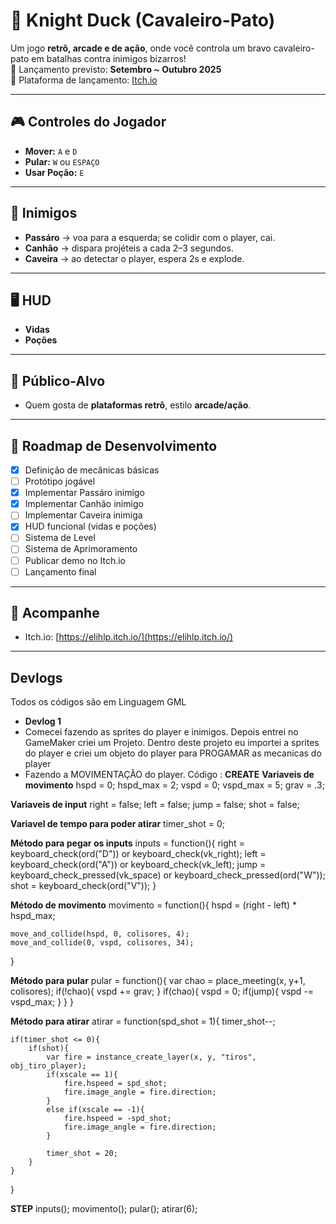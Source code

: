 # 🦆 Knight Duck (Cavaleiro-Pato)

Um jogo **retrô, arcade e de ação**, onde você controla um bravo cavaleiro-pato em batalhas contra inimigos bizarros!  
📌 Lançamento previsto: **Setembro ~ Outubro 2025**  
📌 Plataforma de lançamento: [Itch.io](https://elihlp.itch.io/)

---

## 🎮 Controles do Jogador
- **Mover:** `A` e `D`
- **Pular:** `W` ou `ESPAÇO`
- **Usar Poção:** `E`

---

## 👾 Inimigos
- **Passáro** → voa para a esquerda; se colidir com o player, cai.  
- **Canhão** → dispara projéteis a cada 2–3 segundos.  
- **Caveira** → ao detectar o player, espera 2s e explode.  

---

## 🖥️ HUD
- **Vidas**  
- **Poções**  

---

## 👥 Público-Alvo
- Quem gosta de **plataformas retrô**, estilo **arcade/ação**.  

---

## 🚀 Roadmap de Desenvolvimento
- [x] Definição de mecânicas básicas  
- [ ] Protótipo jogável  
- [x] Implementar Passáro inimigo  
- [x] Implementar Canhão inimigo  
- [ ] Implementar Caveira inimiga  
- [x] HUD funcional (vidas e poções)
- [ ] Sistema de Level
- [ ] Sistema de Aprimoramento
- [ ] Publicar demo no Itch.io  
- [ ] Lançamento final  

---

## 📢 Acompanhe
- Itch.io: [https://elihlp.itch.io/](https://elihlp.itch.io/)  

---

## Devlogs
Todos os códigos são em Linguagem GML

- **Devlog 1**
- Comecei fazendo as sprites do player e inimigos. Depois entrei no GameMaker criei um Projeto. Dentro deste projeto eu importei a sprites do player e criei um objeto do player para PROGAMAR as mecanicas do player
- Fazendo a MOVIMENTAÇÃO do player. Código :
**CREATE**
**Variaveis de movimento**
hspd            = 0;
hspd_max        = 2;
vspd            = 0;
vspd_max        = 5;
grav            = .3;

**Variaveis de input**
right            = false;
left             = false;
jump             = false;
shot             = false;

**Variavel de tempo para poder atirar**
timer_shot = 0;

**Método para pegar os inputs**
inputs = function(){
    right        = keyboard_check(ord("D")) or keyboard_check(vk_right);
    left         = keyboard_check(ord("A")) or keyboard_check(vk_left);
    jump         = keyboard_check_pressed(vk_space) or keyboard_check_pressed(ord("W"));
    shot         = keyboard_check(ord("V"));
}

**Método de movimento**
movimento = function(){
    hspd = (right - left) * hspd_max;
    
    move_and_collide(hspd, 0, colisores, 4);
    move_and_collide(0, vspd, colisores, 34);
}

**Método para pular**
pular = function(){
    var chao = place_meeting(x, y+1, colisores);
    if(!chao){
        vspd += grav;
    }
    if(chao){
        vspd = 0;
        if(jump){
            vspd -= vspd_max;
        }
    }
}

**Método para atirar**
atirar = function(spd_shot = 1){
    timer_shot--;
    
    if(timer_shot <= 0){
        if(shot){
            var fire = instance_create_layer(x, y, "tiros", obj_tiro_player);
            if(xscale == 1){
                fire.hspeed = spd_shot;
                fire.image_angle = fire.direction;
            }
            else if(xscale == -1){
                fire.hspeed = -spd_shot;
                fire.image_angle = fire.direction;
            }
            
            timer_shot = 20;
        }
    }
}

**STEP**
inputs();
movimento();
pular();
atirar(6);
